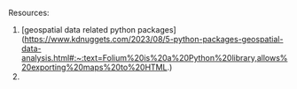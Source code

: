 Resources:
1. [geospatial data related python packages] (https://www.kdnuggets.com/2023/08/5-python-packages-geospatial-data-analysis.html#:~:text=Folium%20is%20a%20Python%20library,allows%20exporting%20maps%20to%20HTML.)
2. 
